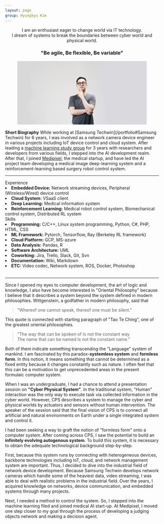 ```yaml
---
layout: page
group: Hyungkyu Kim
---
```

<div align="center">
    I am an enthusiast eager to change world via IT technology.<br>
    I dream of systems to break the boundaries between cyber world and physical world.<br>
    <h3>"Be agile, Be flexible, Be variable"</h3>
</div>

<div>
    <figure>
      <img src="/images/profile.JPG">
    </figure>
</div>

**Short Biography** While working at [Samsung Techwin](/portfolio#Samsung Techwin) for 6 years, I was involved as a network camera device engineer in various projects including IoT device control and cloud system.
After leading a [machine learning study group](https://www.facebook.com/Deepsight-1780933522021742/) for 3 years with researchers and developers from various fields, I stepped into the AI development realm.
After that, I joined [Medipixel](/portfolio#Medipixel), the medical startup, and have led the AI project team developing a medical image deep-learning system and a reinforcement-learning based surgery robot control system.

---

<div class="profile">
    <div class="profile__left">
        <div class="private_info">Experience</div>
        <li><strong>Embedded Device:</strong> Network streaming devices, Peripheral (Wireless/Wired) device control</li>
        <li><strong>Cloud System:</strong> VSaaS client</li> 
        <li><strong>Deep Learning:</strong> Medical information system</li>
        <li><strong>Reinforcement Learning:</strong> Medical robot control system, Biomechanical control system, Distributed RL system</li>
    </div>
    <div class="profile__right">
        <div class="private_info">Skills</div> 
        <li><strong>Programming:</strong> C/C++, Linux system programming, Python, C#, PHP, HTML, CSS</li>
        <li><strong>ML Framework:</strong> Pytorch, Tensorflow, Ray (Berkeley RL framework)</li>
        <li><strong>Cloud Platform:</strong> GCP, MS-azure</li>
        <li><strong>Data Analysis:</strong> Pandas, R</li>
        <li><strong>Software Architecture:</strong> UML</li>
        <li><strong>Coworking:</strong> Jira, Trello, Slack, Git, Svn</li>
        <li><strong>Documentation:</strong> Wiki, Markdown</li>
        <li><strong>ETC:</strong> Video codec, Network system, ROS, Docker, Photoshop</li>
    </div>
</div>

<br>

---
Since I opened my eyes to computer development, the art of logic and knowledge, I also have become interested in "Oriental Philosophy"
because I believe that it describes a system beyond the system defined in modern philosophies. 
Wittgenstein, a godfather in modern philosophy, said that 

> "Whereof one cannot speak, thereof one must be silent."

This quote is connected with starting paragraph of "Tao Te Ching", one of the greatest oriental philosophies.

>"The way that can be spoken of Is not the constant way  
The name that can be named Is not the constant name."

Both of them indicate something transcending the "Language" system of mankind.
I am fascinated by this paradox-**systemless system** and **formless form**.
In this notion, it means something that cannot be determined as a fixed entity because it changes constantly such as nature.
I often feel that this can be a motivation to get unprecedented areas in the present formulaic computer system.

When I was an undergraduate, I had a chance to attend a presentation session on **"Cyber Physical System"**. 
In the traditional system, "Human" interaction was the only way to execute task via collected information in the cyber world.
However, CPS describes a system to manage the cyber and physical worlds by actuators and sensors without human intervention.
The speaker of the session said that the final vision of CPS is to connect all artificial and natural environments on Earth under a single integrated system and control it.

I had been seeking a way to graft the notion of "formless form" onto a computer system.
After coming across CPS, I saw the potential to build an **infinitely evolving autogenous system**. 
To build this system, it is necessary to obtain the adequate technological background step-by-step.

First, because this system runs by connecting with heterogeneous devices, backbone technologies including IoT, cloud, and network management system are important. 
Thus, I decided to dive into the industrial field of network device development. 
Because Samsung Techwin develops network cameras which handle some of the heaviest data, video streaming, I was able to deal with realistic problems in the industrial field. 
Over the years, I acquired knowledge on networks, device communication, and embedded systems through many projects. 

Next, I needed a method to control the system. 
So, I stepped into the machine learning filed and joined medical AI start-up. 
At Medipixel, I moved one step closer to my goal through the process of developing a judging objects network and making a decision agent.